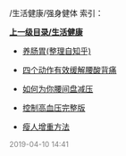/生活健康/强身健体 索引：


**[上一级目录/生活健康](/生活健康/index.md)**

- [养肠胃(整理自知乎)](/生活健康/强身健体/养肠胃(整理自知乎).md)

- [四个动作有效缓解腰酸背痛](/生活健康/强身健体/四个动作有效缓解腰酸背痛.md)

- [如何为你腰间盘减压](/生活健康/强身健体/如何为你腰间盘减压.md)

- [控制高血压完整版](/生活健康/强身健体/控制高血压完整版.md)

- [瘦人增重方法](/生活健康/强身健体/瘦人增重方法.md)


<font size=2 color='grey'> 2019-04-10 14:41 </font>
